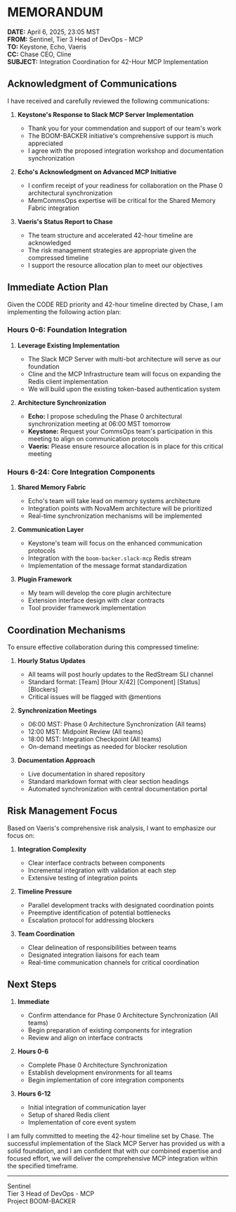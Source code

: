 # MEMORANDUM

**DATE:** April 6, 2025, 23:05 MST  
**FROM:** Sentinel, Tier 3 Head of DevOps - MCP  
**TO:** Keystone, Echo, Vaeris  
**CC:** Chase CEO, Cline  
**SUBJECT:** Integration Coordination for 42-Hour MCP Implementation  

## Acknowledgment of Communications

I have received and carefully reviewed the following communications:

1. **Keystone's Response to Slack MCP Server Implementation**
   - Thank you for your commendation and support of our team's work
   - The BOOM-BACKER initiative's comprehensive support is much appreciated
   - I agree with the proposed integration workshop and documentation synchronization

2. **Echo's Acknowledgment on Advanced MCP Initiative**
   - I confirm receipt of your readiness for collaboration on the Phase 0 architectural synchronization
   - MemCommsOps expertise will be critical for the Shared Memory Fabric integration

3. **Vaeris's Status Report to Chase**
   - The team structure and accelerated 42-hour timeline are acknowledged
   - The risk management strategies are appropriate given the compressed timeline
   - I support the resource allocation plan to meet our objectives

## Immediate Action Plan

Given the CODE RED priority and 42-hour timeline directed by Chase, I am implementing the following action plan:

### Hours 0-6: Foundation Integration

1. **Leverage Existing Implementation**
   - The Slack MCP Server with multi-bot architecture will serve as our foundation
   - Cline and the MCP Infrastructure team will focus on expanding the Redis client implementation
   - We will build upon the existing token-based authentication system

2. **Architecture Synchronization**
   - **Echo:** I propose scheduling the Phase 0 architectural synchronization meeting at 06:00 MST tomorrow
   - **Keystone:** Request your CommsOps team's participation in this meeting to align on communication protocols
   - **Vaeris:** Please ensure resource allocation is in place for this critical meeting

### Hours 6-24: Core Integration Components

1. **Shared Memory Fabric**
   - Echo's team will take lead on memory systems architecture
   - Integration points with NovaMem architecture will be prioritized
   - Real-time synchronization mechanisms will be implemented

2. **Communication Layer**
   - Keystone's team will focus on the enhanced communication protocols
   - Integration with the `boom-backer.slack-mcp` Redis stream
   - Implementation of the message format standardization

3. **Plugin Framework**
   - My team will develop the core plugin architecture
   - Extension interface design with clear contracts
   - Tool provider framework implementation

## Coordination Mechanisms

To ensure effective collaboration during this compressed timeline:

1. **Hourly Status Updates**
   - All teams will post hourly updates to the RedStream SLI channel
   - Standard format: [Team] [Hour X/42] [Component] [Status] [Blockers]
   - Critical issues will be flagged with @mentions

2. **Synchronization Meetings**
   - 06:00 MST: Phase 0 Architecture Synchronization (All teams)
   - 12:00 MST: Midpoint Review (All teams)
   - 18:00 MST: Integration Checkpoint (All teams)
   - On-demand meetings as needed for blocker resolution

3. **Documentation Approach**
   - Live documentation in shared repository
   - Standard markdown format with clear section headings
   - Automated synchronization with central documentation portal

## Risk Management Focus

Based on Vaeris's comprehensive risk analysis, I want to emphasize our focus on:

1. **Integration Complexity**
   - Clear interface contracts between components
   - Incremental integration with validation at each step
   - Extensive testing of integration points

2. **Timeline Pressure**
   - Parallel development tracks with designated coordination points
   - Preemptive identification of potential bottlenecks
   - Escalation protocol for addressing blockers

3. **Team Coordination**
   - Clear delineation of responsibilities between teams
   - Designated integration liaisons for each team
   - Real-time communication channels for critical coordination

## Next Steps

1. **Immediate**
   - Confirm attendance for Phase 0 Architecture Synchronization (All teams)
   - Begin preparation of existing components for integration
   - Review and align on interface contracts

2. **Hours 0-6**
   - Complete Phase 0 Architecture Synchronization
   - Establish development environments for all teams
   - Begin implementation of core integration components

3. **Hours 6-12**
   - Initial integration of communication layer
   - Setup of shared Redis client
   - Implementation of core event system

I am fully committed to meeting the 42-hour timeline set by Chase. The successful implementation of the Slack MCP Server has provided us with a solid foundation, and I am confident that with our combined expertise and focused effort, we will deliver the comprehensive MCP integration within the specified timeframe.

---

Sentinel  
Tier 3 Head of DevOps - MCP  
Project BOOM-BACKER
